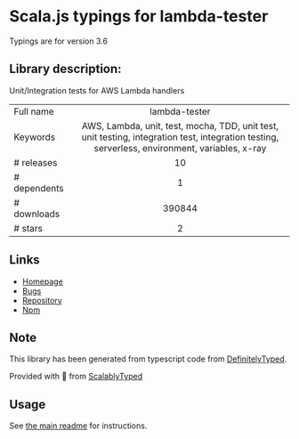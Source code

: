 
# Scala.js typings for lambda-tester

Typings are for version 3.6

## Library description:
Unit/Integration tests for AWS Lambda handlers

|                    |                 |
| ------------------ | :-------------: |
| Full name          | lambda-tester |
| Keywords           | AWS, Lambda, unit, test, mocha, TDD, unit test, unit testing, integration test, integration testing, serverless, environment, variables, x-ray |
| # releases         | 10 |
| # dependents       | 1 |
| # downloads        | 390844 |
| # stars            | 2 |

## Links
- [Homepage](https://github.com/vandium-io/lambda-tester#readme)
- [Bugs](https://github.com/vandium-io/lambda-tester/issues)
- [Repository](https://github.com/vandium-io/lambda-tester)
- [Npm](https://www.npmjs.com/package/lambda-tester)
    


## Note
This library has been generated from typescript code from [DefinitelyTyped](https://definitelytyped.org).

Provided with :purple_heart: from [ScalablyTyped](https://github.com/oyvindberg/ScalablyTyped)

## Usage
See [the main readme](../../readme.md) for instructions.


